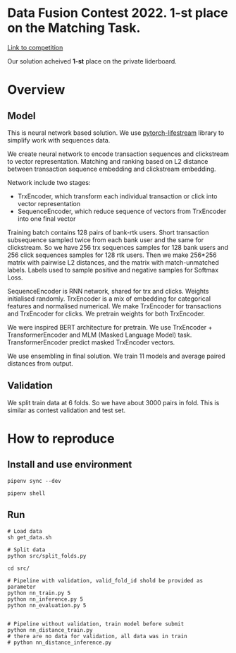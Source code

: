 # Data Fusion Contest 2022. 1-st place on the Matching Task.

[Link to competition](https://ods.ai/competitions/data-fusion2022-main-challenge)

Our solution acheived **1-st** place on the private liderboard.

# Overview

## Model

This is neural network based solution. We use [pytorch-lifestream](https://github.com/dllllb/pytorch-lifestream)
library to simplify work with sequences data.

We create neural network to encode transaction sequences and clickstream to vector representation.
Matching and ranking based on L2 distance between transaction sequence embedding and clickstream embedding.

Network include two stages:
- TrxEncoder, which transform each individual transaction or click into vector representation
- SequenceEncoder, which reduce sequence of vectors from TrxEncoder into one final vector

Training batch contains 128 pairs of bank-rtk users. Short transaction subsequence sampled twice from each bank user
and the same for clickstream. So we have 256 trx sequences samples for 128 bank users 
and 256 click sequences samples for 128 rtk users.
Then we make 256*256 matrix with pairwise L2 distances, and the matrix with match-unmatched labels.
Labels used to sample positive and negative samples for Softmax Loss.

SequenceEncoder is RNN network, shared for trx and clicks. Weights initialised randomly.
TrxEncoder is a mix of embedding for categorical features and normalised numerical.
We make TrxEncoder for transactions and TrxEncoder for clicks. We pretrain weights for both TrxEncoder.

We were inspired BERT architecture for pretrain.
We use TrxEncoder + TransformerEncoder and MLM (Masked Language Model) task.
TransformerEncoder predict masked TrxEncoder vectors.

We use ensembling in final solution. We train 11 models and average paired distances from output.

## Validation
We split train data at 6 folds. So we have about 3000 pairs in fold. This is similar as contest validation and test set.

# How to reproduce 

## Install and use environment

```
pipenv sync --dev

pipenv shell
```

## Run
```
# Load data
sh get_data.sh

# Split data
python src/split_folds.py

cd src/

# Pipeline with validation, valid_fold_id shold be provided as parameter
python nn_train.py 5
python nn_inference.py 5
python nn_evaluation.py 5


# Pipeline without validation, train model before submit
python nn_distance_train.py
# there are no data for validation, all data was in train
# python nn_distance_inference.py

```
